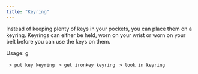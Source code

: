 ```yaml
---
title: "Keyring"
---
```


Instead of keeping plenty of keys in your pockets, you can place them on
a keyring. Keyrings can either be held, worn on your wrist or worn on
your belt before you can use the keys on them.

Usage: <nowiki>g

` > put key keyring`
` > get ironkey keyring`
` > look in keyring`

</pre>